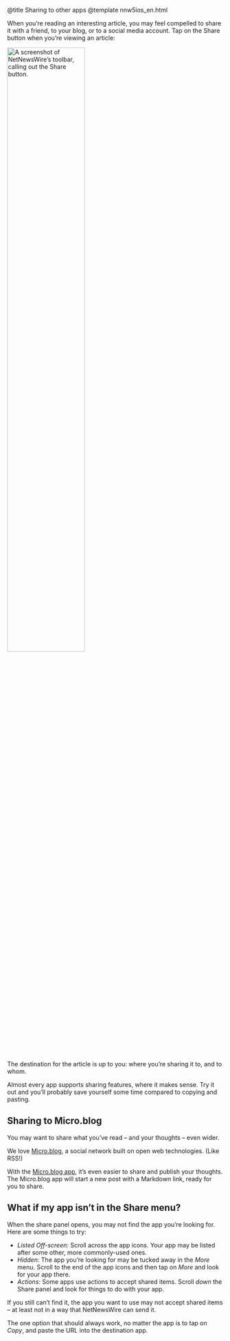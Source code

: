 @title Sharing to other apps
@template nnw5ios_en.html

When you’re reading an interesting article, you may feel compelled to share it with a friend, to your blog, or to a social media account. Tap on the Share button when you’re viewing an article:

<img src="../../../images/ios-en-share_button.png"
     alt="A screenshot of NetNewsWire’s toolbar, calling out the Share button."
     class="centeredImage"
     style="width: 60%;" />

The destination for the article is up to you: where you’re sharing it to, and to whom.

Almost every app supports sharing features, where it makes sense. Try it out and you’ll probably save yourself some time compared to copying and pasting.


Sharing to Micro.blog
---------------------

You may want to share what you’ve read – and your thoughts – even wider.

We love [Micro.blog][m.b], a social network built on open web technologies. (Like RSS!)

With the [Micro.blog app][m.b-app], it’s even easier to share and publish your thoughts. The Micro.blog app will start a new post with a Markdown link, ready for you to share.


[m.b]: https://micro.blog/ "Micro.blog"
[m.b-app]: https://apps.apple.com/jp/app/micro-blog/id1253201335?l=en "Micro.blog for iOS"


What if my app isn’t in the Share menu?
---------------------------------------

When the share panel opens, you may not find the app you’re looking for. Here are some things to try:

- *Listed Off-screen:* Scroll across the app icons. Your app may be listed after some other, more commonly-used ones.
- *Hidden:* The app you’re looking for may be tucked away in the *More* menu. Scroll to the end of the app icons and then tap on *More* and look for your app there.
- *Actions:* Some apps use actions to accept shared items. Scroll *down* the Share panel and look for things to do with your app.

If you still can’t find it, the app you want to use may not accept shared items – at least not in a way that NetNewsWire can send it.

The one option that should always work, no matter the app is to tap on *Copy*, and paste the URL into the destination app.
